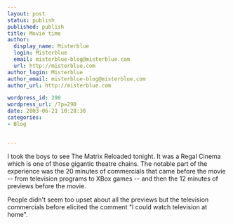 ```yaml
---
layout: post
status: publish
published: publish
title: Movie time
author:
  display_name: Misterblue
  login: Misterblue
  email: misterblue-blog@misterblue.com
  url: http://misterblue.com
author_login: Misterblue
author_email: misterblue-blog@misterblue.com
author_url: http://misterblue.com

wordpress_id: 290
wordpress_url: /?p=290
date: 2003-06-21 10:28:38
categories:
- Blog


---
```

<p>
I took the boys to see The Matrix Reloaded tonight.
It was a Regal Cinema which is one of those gigantic theatre chains.  The notable part of the experience was the 20 minutes of commercials that came before the movie -- from television programs to XBox games -- and then the 12 minutes of previews before the movie.
</p>
<p>
People didn't seem too upset about all the previews but the television commercials before elicited the comment "I could watch television at home".
</p>
